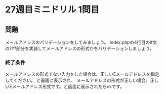 # 27週目ミニドリル 1問目

## 問題

メールアドレスのバリデーションをしてみましょう。
index.phpの4行目のif文の???部分を実装してメールアドレスの形式かをバリデーションしましょう。

### 終了条件
メールアドレスの形式でない入力をした場合は、正しいEメールアドレスを指定してください。 と画面に表示され、
メールアドレスの形式が正しい場合、正しいEメールアドレス形式です。と画面に表示されたらokです。

